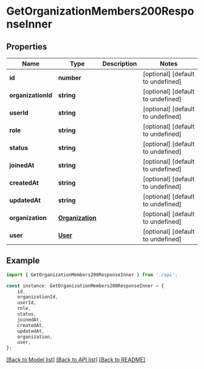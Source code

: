 # GetOrganizationMembers200ResponseInner


## Properties

Name | Type | Description | Notes
------------ | ------------- | ------------- | -------------
**id** | **number** |  | [optional] [default to undefined]
**organizationId** | **string** |  | [optional] [default to undefined]
**userId** | **string** |  | [optional] [default to undefined]
**role** | **string** |  | [optional] [default to undefined]
**status** | **string** |  | [optional] [default to undefined]
**joinedAt** | **string** |  | [optional] [default to undefined]
**createdAt** | **string** |  | [optional] [default to undefined]
**updatedAt** | **string** |  | [optional] [default to undefined]
**organization** | [**Organization**](Organization.md) |  | [optional] [default to undefined]
**user** | [**User**](User.md) |  | [optional] [default to undefined]

## Example

```typescript
import { GetOrganizationMembers200ResponseInner } from './api';

const instance: GetOrganizationMembers200ResponseInner = {
    id,
    organizationId,
    userId,
    role,
    status,
    joinedAt,
    createdAt,
    updatedAt,
    organization,
    user,
};
```

[[Back to Model list]](../README.md#documentation-for-models) [[Back to API list]](../README.md#documentation-for-api-endpoints) [[Back to README]](../README.md)
